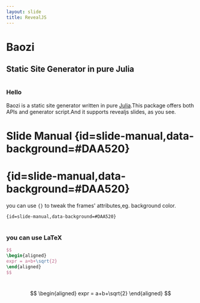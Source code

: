 ```yaml
---
layout: slide
title: RevealJS
---
```


# Baozi
## Static Site Generator in pure Julia

#
### Hello
Baozi is a static site generator written in pure [Julia](http://julialang.org).This package offers both APIs and generator script.And it supports revealjs slides, as you see.

# Slide Manual {id=slide-manual,data-background=#DAA520}

# {id=slide-manual,data-background=#DAA520}
you can use `{}` to tweak the frames' attributes,eg. background color.

```
{id=slide-manual,data-background=#DAA520}
```


#
### you can use LaTeX
```LaTeX
$$
\begin{aligned}
expr = a+b+\sqrt{2}
\end{aligned}
$$
```

#
$$
\begin{aligned}
expr = a+b+\sqrt{2}
\end{aligned}
$$
